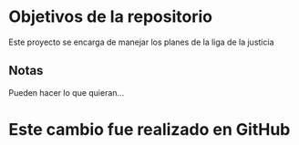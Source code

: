 # Objetivos de la repositorio

Este proyecto se encarga de manejar los planes de la liga de la justicia


## Notas
Pueden hacer lo que quieran...


# Este cambio fue realizado en GitHub
